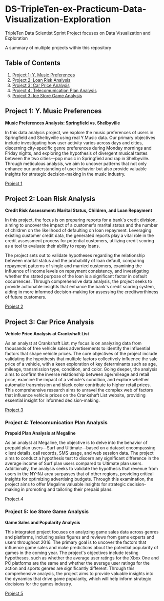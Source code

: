 # DS-TripleTen-ex-Practicum-Data-Visualization-Exploration
TripleTen Data Scientist Sprint Project focuses on Data Visualization and Exploration

A summary of multiple projects within this repository

## Table of Contents

1. [Project 1: Y. Music Preferences](#project-1-project-one-name)
2. [Project 2: Loan Risk Analysis](#project-2-project-two-name)
3. [Project 3: Car Price Analysis](#project-3-project-three-name)
4. [Project 4: Telecomunication Plan Analysis](#project-4-project-four-name)
5. [Project 3: Ice Store Game Analysis](#project-5-project-five-name)

## Project 1: Y. Music Preferences

**Music Preferences Analysis: Springfield vs. Shelbyville**

In this data analysis project, we explore the music preferences of users in Springfield and Shelbyville using real Y.Music data. Our primary objectives include investigating how user activity varies across days and cities, discerning city-specific genre preferences during Monday mornings and Friday nights, and exploring the hypothesis of divergent musical tastes between the two cities—pop music in Springfield and rap in Shelbyville. Through meticulous analysis, we aim to uncover patterns that not only enhance our understanding of user behavior but also provide valuable insights for strategic decision-making in the music industry.

[Project 1](./Project%201)

## Project 2: Loan Risk Analysis

**Credit Risk Assessment: Marital Status, Children, and Loan Repayment**

In this project, the focus is on preparing reports for a bank's credit division, aiming to uncover the impact of a customer's marital status and the number of children on the likelihood of defaulting on loan repayment. Leveraging existing customer credit data, the generated reports play a vital role in the credit assessment process for potential customers, utilizing credit scoring as a tool to evaluate their ability to repay loans.

The project sets out to validate hypotheses regarding the relationship between marital status and the probability of loan default, comparing repayment patterns of single and married customers, examining the influence of income levels on repayment consistency, and investigating whether the stated purpose of the loan is a significant factor in default occurrences. Through comprehensive data analysis, the project seeks to provide actionable insights that enhance the bank's credit scoring system, aiding in more informed decision-making for assessing the creditworthiness of future customers.

[Project 2](./Project%202)

## Project 3: Car Price Analysis

**Vehicle Price Analysis at Crankshaft List**

As an analyst at Crankshaft List, my focus is on analyzing data from thousands of free vehicle sales advertisements to identify the influential factors that shape vehicle prices. The core objectives of the project include validating the hypothesis that multiple factors collectively influence the sale price of a vehicle, with a keen exploration of key determinants such as age, mileage, transmission type, condition, and color. Going deeper, the analysis aims to confirm the inverse relationship between age/mileage and retail price, examine the impact of a vehicle's condition, and explore whether automatic transmission and black color contribute to higher retail prices. This comprehensive research aims to unravel the complex web of factors that influence vehicle prices on the Crankshaft List website, providing essential insight for informed decision-making.

[Project 3](./Project%203)

### Project 4: Telecomunication Plan Analysis

**Prepaid Plan Analysis at Megaline**

As an analyst at Megaline, the objective is to delve into the behavior of prepaid plan users—Surf and Ultimate—based on a dataset encompassing client details, call records, SMS usage, and web session data. The project aims to conduct a hypothesis test to discern any significant difference in the average income of Surf plan users compared to Ultimate plan users. Additionally, the analysis seeks to validate the hypothesis that revenue from users in the NY-NJ area surpasses that of other regions, providing critical insights for optimizing advertising budgets. Through this examination, the project aims to offer Megaline valuable insights for strategic decision-making in promoting and tailoring their prepaid plans.

[Project 4](./Project%204)

### Project 5: Ice Store Game Analysis

**Game Sales and Popularity Analysis**

This integrated project focuses on analyzing game sales data across genres and platforms, including sales figures and reviews from game experts and users throughout 2016. The primary goal is to uncover the factors that influence game sales and make predictions about the potential popularity of games in the coming year. The project's objectives include testing hypotheses, such as whether the average user ratings for the Xbox One and PC platforms are the same and whether the average user ratings for the action and sports genres are significantly different. Through this comprehensive analysis, the project aims to provide valuable insights into the dynamics that drive game popularity, which will help inform strategic decisions for the games industry.

[Project 5](./Project%205)
